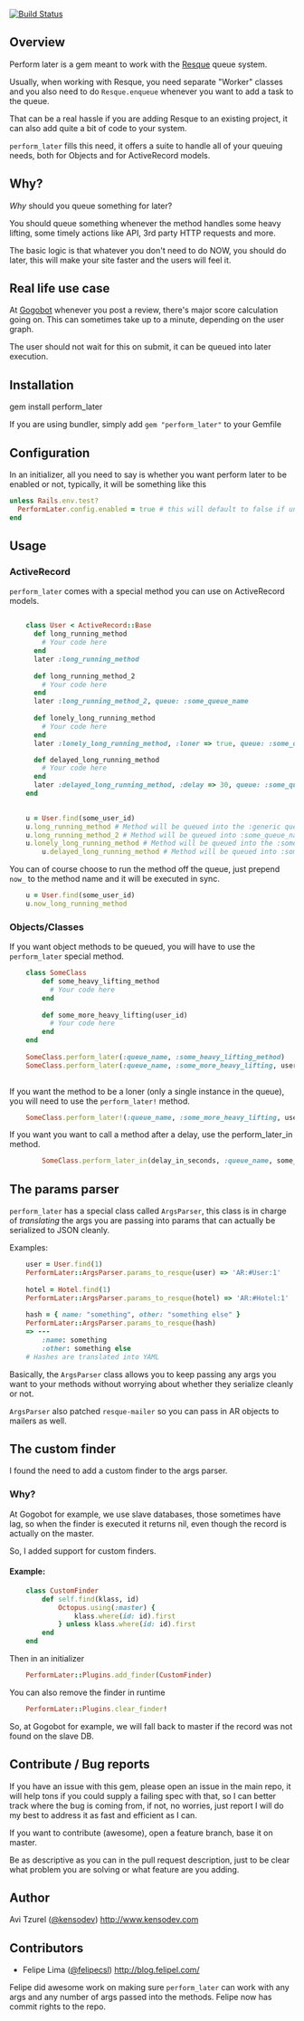 [![Build Status](https://secure.travis-ci.org/KensoDev/perform_later.png)](https://secure.travis-ci.org/KensoDev/perform_later)

## Overview
Perform later is a gem meant to work with the [Resque](http://github.com/defunkt/resque) queue system.

Usually, when working with Resque, you need separate "Worker" classes and you also need to do `Resque.enqueue` whenever you want to add a task to the queue.

That can be a real hassle if you are adding Resque to an existing project, it can also add quite a bit of code to your system.

`perform_later` fills this need, it offers a suite to handle all of your queuing needs, both for Objects and for ActiveRecord models.

## Why?
*Why* should you queue something for later?

You should queue something whenever the method handles some heavy lifting, some timely actions like API, 3rd party HTTP requests and more.

The basic logic is that whatever you don't need to do NOW, you should do later, this will make your site faster and the users will feel it.

## Real life use case
At [Gogobot](http://gogobot.com) whenever you post a review, there's major score calculation going on. This can sometimes take up to a minute, depending on the user graph.

The user should not wait for this on submit, it can be queued into later execution.

## Installation
gem install perform_later

If you are using bundler, simply add
`gem "perform_later"` to your Gemfile


## Configuration
In an initializer, all you need to say is whether you want perform later to be enabled or not, typically, it will be something like this

```ruby
unless Rails.env.test?
  PerformLater.config.enabled = true # this will default to false if unset
end
```

## Usage

### ActiveRecord

`perform_later` comes with a special method you can use on ActiveRecord models.


```ruby

	class User < ActiveRecord::Base
	  def long_running_method
	    # Your code here
	  end
	  later :long_running_method
	
	  def long_running_method_2
	    # Your code here
	  end
	  later :long_running_method_2, queue: :some_queue_name
	
	  def lonely_long_running_method
	    # Your code here
	  end
	  later :lonely_long_running_method, :loner => true, queue: :some_queue_name

	  def delayed_long_running_method
	    # Your code here
	  end
	  later :delayed_long_running_method, :delay => 30, queue: :some_queue_name
	end
	
```

```ruby
	u = User.find(some_user_id)
	u.long_running_method # Method will be queued into the :generic queue
	u.long_running_method_2 # Method will be queued into :some_queue_name queue
	u.lonely_long_running_method # Method will be queued into the :some_queue_name queue, only a single instance of this method can exist in the queue.
        u.delayed_long_running_method # Method will be queued into :some_queue_name queue only after 30 seconds have passed.
```

You can of course choose to run the method off the queue, just prepend `now_` to the method name and it will be executed in sync.

```ruby
	u = User.find(some_user_id)
	u.now_long_running_method
```

### Objects/Classes

If you want object methods to be queued, you will have to use the `perform_later` special method.

```ruby
	class SomeClass
		def some_heavy_lifting_method
	  	  # Your code here
	  	end
	  	
		def some_more_heavy_lifting(user_id)
	  	  # Your code here
	  	end  	
	end
	
	SomeClass.perform_later(:queue_name, :some_heavy_lifting_method)
	SomeClass.perform_later(:queue_name, :some_more_heavy_lifting, user_id)
	

```

If you want the method to be a loner (only a single instance in the queue), you will need to use the `perform_later!` method.

```ruby
	SomeClass.perform_later!(:queue_name, :some_more_heavy_lifting, user_id)
```

If you want you want to call a method after a delay, use the perform_later_in method.

```ruby
        SomeClass.perform_later_in(delay_in_seconds, :queue_name, some_heavy_lifting, user_id)
```

## The params parser
`perform_later` has a special class called `ArgsParser`, this class is in charge of *translating* the args you are passing into params that can actually be serialized to JSON cleanly.

Examples:

```ruby
	user = User.find(1)
	PerformLater::ArgsParser.params_to_resque(user) => 'AR:#User:1'
	
	hotel = Hotel.find(1)
	PerformLater::ArgsParser.params_to_resque(hotel) => 'AR:#Hotel:1'
	
	hash = { name: "something", other: "something else" }
	PerformLater::ArgsParser.params_to_resque(hash) 
	=> ---
		:name: something
		:other: something else
	# Hashes are translated into YAML
```

Basically, the `ArgsParser` class allows you to keep passing any args you want to your methods without worrying about whether they serialize cleanly or not.

`ArgsParser` also patched `resque-mailer` so you can pass in AR objects to mailers as well.

## The custom finder
I found the need to add a custom finder to the args parser.

### Why?
At Gogobot for example, we use slave databases, those sometimes have lag, so when the finder is executed it returns nil, even though the record is actually on the master.

So, I added support for custom finders.

#### Example:

```ruby
	class CustomFinder
		def self.find(klass, id)
			Octopus.using(:master) {
				klass.where(id: id).first
			} unless klass.where(id: id).first
		end
	end
```

Then in an initializer

```ruby
	PerformLater::Plugins.add_finder(CustomFinder)
```

You can also remove the finder in runtime

```ruby
	PerformLater::Plugins.clear_finder!
```

So, at Gogobot for example, we will fall back to master if the record was not found on the slave DB.

 
## Contribute / Bug reports

If you have an issue with this gem, please open an issue in the main repo, it will help tons if you could supply a failing spec with that, so I can better track where the bug is coming from, if not, no worries, just report I will do my best to address it as fast and efficient as I can.

If you want to contribute (awesome), open a feature branch, base it on master.

Be as descriptive as you can in the pull request description, just to be clear what problem you are solving or what feature are you adding.

## Author

Avi Tzurel ([@kensodev](http://twitter.com/kensodev)) http://www.kensodev.com

## Contributors

* Felipe Lima ([@felipecsl](http://twitter.com/felipecsl)) 
http://blog.felipel.com/

Felipe did awesome work on making sure `perform_later` can work with any args and any number of args passed into the methods.
Felipe now has commit rights to the repo.
